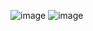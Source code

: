 ![image](https://github.com/DxeiZ/AppLock/assets/79997967/6f82464c-14af-494a-b7de-896847197864)
![image](https://github.com/DxeiZ/AppLock/assets/79997967/df1276d4-460b-40b1-abc6-663e816d9255)
